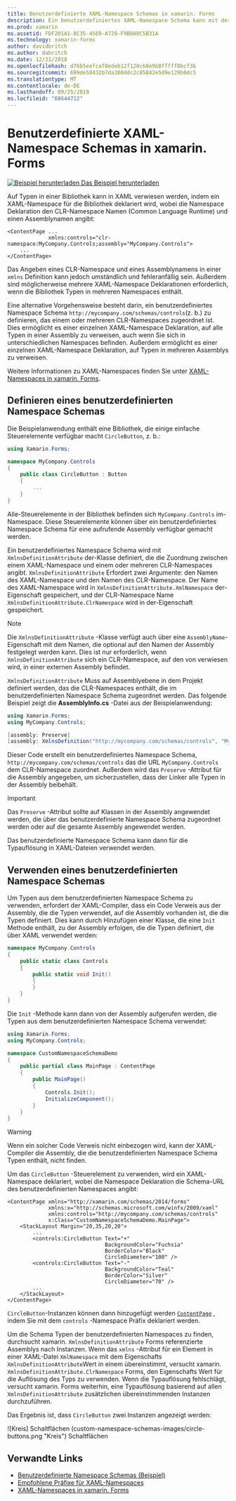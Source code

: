 ```yaml
---
title: Benutzerdefinierte XAML-Namespace Schemas in xamarin. Forms
description: Ein benutzerdefiniertes XAML-Namespace Schema kann mit der XmlnsDefinitionAttribute-Klasse definiert werden, die eine Zuordnung zwischen einer benutzerdefinierten URL und einem oder mehreren CLR-Namespaces angibt. Das benutzerdefinierte Namespace Schema kann dann in XAML-Namespace Deklarationen verwendet werden.
ms.prod: xamarin
ms.assetid: FDF201A1-8C35-4569-A728-F9B0A0C5B31A
ms.technology: xamarin-forms
author: davidbritch
ms.author: dabritch
ms.date: 12/21/2018
ms.openlocfilehash: d76b5eefcaf0edeb12f128c60e9b8fffff8bcf3b
ms.sourcegitcommit: 699de58432b7da300ddc2c85842e5d9e129b0dc5
ms.translationtype: MT
ms.contentlocale: de-DE
ms.lasthandoff: 09/25/2019
ms.locfileid: "68644712"
---
```

# <a name="xaml-custom-namespace-schemas-in-xamarinforms"></a>Benutzerdefinierte XAML-Namespace Schemas in xamarin. Forms

[![Beispiel herunterladen](~/media/shared/download.png) Das Beispiel herunterladen](https://docs.microsoft.com/samples/xamarin/xamarin-forms-samples/xaml-customnamespaceschemas)

Auf Typen in einer Bibliothek kann in XAML verwiesen werden, indem ein XAML-Namespace für die Bibliothek deklariert wird, wobei die Namespace Deklaration den CLR-Namespace Namen (Common Language Runtime) und einen Assemblynamen angibt:

```xaml
<ContentPage ...
             xmlns:controls="clr-namespace:MyCompany.Controls;assembly="MyCompany.Controls">
    ...
</ContentPage>
```

Das Angeben eines CLR-Namespace und eines Assemblynamens in einer `xmlns` Definition kann jedoch umständlich und fehleranfällig sein. Außerdem sind möglicherweise mehrere XAML-Namespace Deklarationen erforderlich, wenn die Bibliothek Typen in mehreren Namespaces enthält.

Eine alternative Vorgehensweise besteht darin, ein benutzerdefiniertes Namespace Schema `http://mycompany.com/schemas/controls`(z. b.) zu definieren, das einem oder mehreren CLR-Namespaces zugeordnet ist. Dies ermöglicht es einer einzelnen XAML-Namespace Deklaration, auf alle Typen in einer Assembly zu verweisen, auch wenn Sie sich in unterschiedlichen Namespaces befinden. Außerdem ermöglicht es einer einzelnen XAML-Namespace Deklaration, auf Typen in mehreren Assemblys zu verweisen.

Weitere Informationen zu XAML-Namespaces finden Sie unter [XAML-Namespaces in xamarin. Forms](namespaces.md).

## <a name="defining-a-custom-namespace-schema"></a>Definieren eines benutzerdefinierten Namespace Schemas

Die Beispielanwendung enthält eine Bibliothek, die einige einfache Steuerelemente verfügbar macht `CircleButton`, z. b.:

```csharp
using Xamarin.Forms;

namespace MyCompany.Controls
{
    public class CircleButton : Button
    {
        ...
    }
}
```

Alle-Steuerelemente in der Bibliothek befinden sich `MyCompany.Controls` im-Namespace. Diese Steuerelemente können über ein benutzerdefiniertes Namespace Schema für eine aufrufende Assembly verfügbar gemacht werden.

Ein benutzerdefiniertes Namespace Schema wird mit `XmlnsDefinitionAttribute` der-Klasse definiert, die die Zuordnung zwischen einem XAML-Namespace und einem oder mehreren CLR-Namespaces angibt. `XmlnsDefinitionAttribute` Erfordert zwei Argumente: den Namen des XAML-Namespace und den Namen des CLR-Namespace. Der Name des XAML-Namespace wird in `XmlnsDefinitionAttribute.XmlNamespace` der-Eigenschaft gespeichert, und der CLR-Namespace Name `XmlnsDefinitionAttribute.ClrNamespace` wird in der-Eigenschaft gespeichert.

> [!NOTE]
> Die `XmlnsDefinitionAttribute` -Klasse verfügt auch über eine `AssemblyName`-Eigenschaft mit dem Namen, die optional auf den Namen der Assembly festgelegt werden kann. Dies ist nur erforderlich, wenn `XmlnsDefinitionAttribute` sich ein CLR-Namespace, auf den von verwiesen wird, in einer externen Assembly befindet.

`XmlnsDefinitionAttribute` Muss auf Assemblyebene in dem Projekt definiert werden, das die CLR-Namespaces enthält, die im benutzerdefinierten Namespace Schema zugeordnet werden. Das folgende Beispiel zeigt die **AssemblyInfo.cs** -Datei aus der Beispielanwendung:

```csharp
using Xamarin.Forms;
using MyCompany.Controls;

[assembly: Preserve]
[assembly: XmlnsDefinition("http://mycompany.com/schemas/controls", "MyCompany.Controls")]
```

Dieser Code erstellt ein benutzerdefiniertes Namespace Schema, `http://mycompany.com/schemas/controls` das die URL `MyCompany.Controls` dem CLR-Namespace zuordnet. Außerdem wird das `Preserve` -Attribut für die Assembly angegeben, um sicherzustellen, dass der Linker alle Typen in der Assembly beibehält.

> [!IMPORTANT]
> Das `Preserve` -Attribut sollte auf Klassen in der Assembly angewendet werden, die über das benutzerdefinierte Namespace Schema zugeordnet werden oder auf die gesamte Assembly angewendet werden.

Das benutzerdefinierte Namespace Schema kann dann für die Typauflösung in XAML-Dateien verwendet werden.

## <a name="consuming-a-custom-namespace-schema"></a>Verwenden eines benutzerdefinierten Namespace Schemas

Um Typen aus dem benutzerdefinierten Namespace Schema zu verwenden, erfordert der XAML-Compiler, dass ein Code Verweis aus der Assembly, die die Typen verwendet, auf die Assembly vorhanden ist, die die Typen definiert. Dies kann durch Hinzufügen einer Klasse, die eine `Init` Methode enthält, zu der Assembly erfolgen, die die Typen definiert, die über XAML verwendet werden:

```csharp
namespace MyCompany.Controls
{
    public static class Controls
    {
        public static void Init()
        {
        }
    }
}
```

Die `Init` -Methode kann dann von der Assembly aufgerufen werden, die Typen aus dem benutzerdefinierten Namespace Schema verwendet:

```csharp
using Xamarin.Forms;
using MyCompany.Controls;

namespace CustomNamespaceSchemaDemo
{
    public partial class MainPage : ContentPage
    {
        public MainPage()
        {
            Controls.Init();
            InitializeComponent();
        }
    }
}
```

> [!WARNING]
> Wenn ein solcher Code Verweis nicht einbezogen wird, kann der XAML-Compiler die Assembly, die die benutzerdefinierten Namespace Schema Typen enthält, nicht finden.

Um das `CircleButton` -Steuerelement zu verwenden, wird ein XAML-Namespace deklariert, wobei die Namespace Deklaration die Schema-URL des benutzerdefinierten Namespaces angibt:

```xaml
<ContentPage xmlns="http://xamarin.com/schemas/2014/forms"
             xmlns:x="http://schemas.microsoft.com/winfx/2009/xaml"
             xmlns:controls="http://mycompany.com/schemas/controls"
             x:Class="CustomNamespaceSchemaDemo.MainPage">
    <StackLayout Margin="20,35,20,20">
        ...
        <controls:CircleButton Text="+"
                               BackgroundColor="Fuchsia"
                               BorderColor="Black"
                               CircleDiameter="100" />
        <controls:CircleButton Text="-"
                               BackgroundColor="Teal"
                               BorderColor="Silver"
                               CircleDiameter="70" />
        ...
    </StackLayout>
</ContentPage>
```

`CircleButton`-Instanzen können dann hinzugefügt werden [`ContentPage`](xref:Xamarin.Forms.ContentPage) , indem Sie mit dem `controls` -Namespace Präfix deklariert werden.

Um die Schema Typen der benutzerdefinierten Namespaces zu finden, durchsucht xamarin. `XmlnsDefinitionAttribute` Forms referenzierte Assemblys nach Instanzen. Wenn das `xmlns` -Attribut für ein Element in einer XAML-Datei `XmlNamespace` mit dem Eigenschafts `XmlnsDefinitionAttribute`Wert in einem übereinstimmt, versucht xamarin. `XmlnsDefinitionAttribute.ClrNamespace` Forms, den Eigenschafts Wert für die Auflösung des Typs zu verwenden. Wenn die Typauflösung fehlschlägt, versucht xamarin. Forms weiterhin, eine Typauflösung basierend auf allen `XmlnsDefinitionAttribute` zusätzlichen übereinstimmenden Instanzen durchzuführen.

Das Ergebnis ist, dass `CircleButton` zwei Instanzen angezeigt werden:

![Kreis] Schaltflächen (custom-namespace-schemas-images/circle-buttons.png "Kreis") Schaltflächen

## <a name="related-links"></a>Verwandte Links

- [Benutzerdefinierte Namespace Schemas (Beispiel)](https://docs.microsoft.com/samples/xamarin/xamarin-forms-samples/xaml-customnamespaceschemas)
- [Empfohlene Präfixe für XAML-Namespaces](custom-prefix.md)
- [XAML-Namespaces in xamarin. Forms](namespaces.md)
